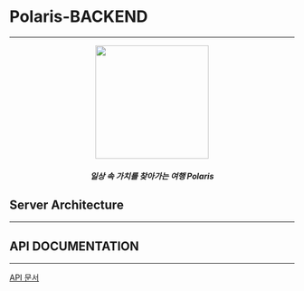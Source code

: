 # Polaris-BACKEND
-------------

<p align="center"><img src="https://user-images.githubusercontent.com/49120090/124932909-6b6f9100-e03e-11eb-963b-f1913dc8a550.png" width="200" height="200"></p>

<h5 align="center">일상 속 가치를 찾아가는 여행 Polaris</h5>

## Server Architecture
---

## API DOCUMENTATION
---

[API 문서](https://github.com/Polaris-Sopterm/Polaris-BACKEND/wiki/%E2%AD%90-Home-%E2%AD%90)
